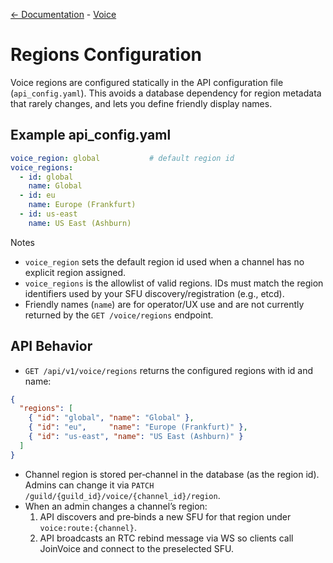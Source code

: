 [<- Documentation](../README.md) - [Voice](README.md)

# Regions Configuration

Voice regions are configured statically in the API configuration file (`api_config.yaml`). This avoids a database dependency for region metadata that rarely changes, and lets you define friendly display names.

## Example api_config.yaml

```yaml
voice_region: global           # default region id
voice_regions:
  - id: global
    name: Global
  - id: eu
    name: Europe (Frankfurt)
  - id: us-east
    name: US East (Ashburn)
```

Notes
- `voice_region` sets the default region id used when a channel has no explicit region assigned.
- `voice_regions` is the allowlist of valid regions. IDs must match the region identifiers used by your SFU discovery/registration (e.g., etcd).
- Friendly names (`name`) are for operator/UX use and are not currently returned by the `GET /voice/regions` endpoint.

## API Behavior
- `GET /api/v1/voice/regions` returns the configured regions with id and name:
```json
{
  "regions": [
    { "id": "global", "name": "Global" },
    { "id": "eu",     "name": "Europe (Frankfurt)" },
    { "id": "us-east", "name": "US East (Ashburn)" }
  ]
}
```
- Channel region is stored per‑channel in the database (as the region id). Admins can change it via `PATCH /guild/{guild_id}/voice/{channel_id}/region`.
- When an admin changes a channel’s region:
  1. API discovers and pre‑binds a new SFU for that region under `voice:route:{channel}`.
  2. API broadcasts an RTC rebind message via WS so clients call JoinVoice and connect to the preselected SFU.
